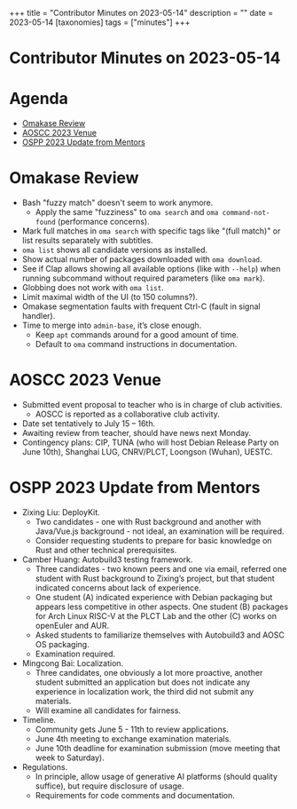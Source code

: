 +++
title = "Contributor Minutes on 2023-05-14"
description = ""
date = 2023-05-14
[taxonomies]
tags = ["minutes"]
+++

Contributor Minutes on 2023-05-14
=================================

Agenda
======

- [Omakase Review](#omakase-review)
- [AOSCC 2023 Venue](#aoscc-2023-venue)
- [OSPP 2023 Update from Mentors](#ospp-2023-update-from-mentors)

Omakase Review
==============

- Bash "fuzzy match" doesn't seem to work anymore.
    - Apply the same "fuzziness" to `oma search` and `oma command-not-found`
      (performance concerns).
- Mark full matches in `oma search` with specific tags like "(full match)" or
  list results separately with subtitles.
- `oma list` shows all candidate versions as installed.
- Show actual number of packages downloaded with `oma download`.
- See if Clap allows showing all available options (like with `--help`) when
  running subcommand without required parameters (like `oma mark`).
- Globbing does not work with `oma list`.
- Limit maximal width of the UI (to 150 columns?).
- Omakase segmentation faults with frequent Ctrl-C (fault in signal handler).
- Time to merge into `admin-base`, it’s close enough.
    - Keep `apt` commands around for a good amount of time.
    - Default to `oma` command instructions in documentation.

AOSCC 2023 Venue
================

- Submitted event proposal to teacher who is in charge of club activities.
    - AOSCC is reported as a collaborative club activity.
- Date set tentatively to July 15 – 16th.
- Awaiting review from teacher, should have news next Monday.
- Contingency plans: CIP, TUNA (who will host Debian Release Party on June
  10th), Shanghai LUG, CNRV/PLCT, Loongson (Wuhan), UESTC.

OSPP 2023 Update from Mentors
=============================

- Zixing Liu: DeployKit.
    - Two candidates - one with Rust background and another with Java/Vue.js
      background - not ideal, an examination will be required.
    - Consider requesting students to prepare for basic knowledge on Rust and
      other technical prerequisites.
- Camber Huang: Autobuild3 testing framework.
    - Three candidates - two known peers and one via email, referred one
      student with Rust background to Zixing’s project, but that student
      indicated concerns about lack of experience.
    - One student (A) indicated experience with Debian packaging but appears
      less competitive in other aspects. One student (B) packages for Arch Linux
      RISC-V at the PLCT Lab and the other (C) works on openEuler and AUR.
    - Asked students to familiarize themselves with Autobuild3 and AOSC OS packaging.
    - Examination required.
- Mingcong Bai: Localization.
    - Three candidates, one obviously a lot more proactive, another student
      submitted an application but does not indicate any experience in
      localization work, the third did not submit any materials.
    -  Will examine all candidates for fairness.
- Timeline.
    - Community gets June 5 - 11th to review applications.
    - June 4th meeting to exchange examination materials.
    - June 10th deadline for examination submission (move meeting that week to Saturday).
- Regulations.
    - In principle, allow usage of generative AI platforms (should quality
      suffice), but require disclosure of usage.
    - Requirements for code comments and documentation.
